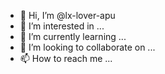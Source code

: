 - 👋 Hi, I’m @lx-lover-apu
- 👀 I’m interested in ...
- 🌱 I’m currently learning ...
- 💞️ I’m looking to collaborate on ...
- 📫 How to reach me ...

<!---
lx-lover-apu/lx-lover-apu is a ✨ special ✨ repository because its `README.md` (this file) appears on your GitHub profile.
You can click the Preview link to take a look at your changes.
--->
